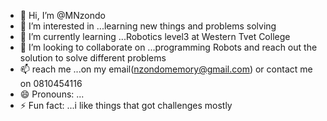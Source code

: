 - 👋 Hi, I’m @MNzondo
- 👀 I’m interested in ...learning new things and problems solving
- 🌱 I’m currently learning ...Robotics level3 at Western Tvet College
- 💞️ I’m looking to collaborate on ...programming Robots and reach out the solution to solve different problems
- 📫 reach me ...on my email(nzondomemory@gmail.com) or contact me on 0810454116
- 😄 Pronouns: ...
- ⚡ Fun fact: ...i like things that got challenges mostly

<!---
MNzondo/MNzondo is a ✨ special ✨ repository because its `README.md` (this file) appears on your GitHub profile.
You can click the Preview link to take a look at your changes.
--->
